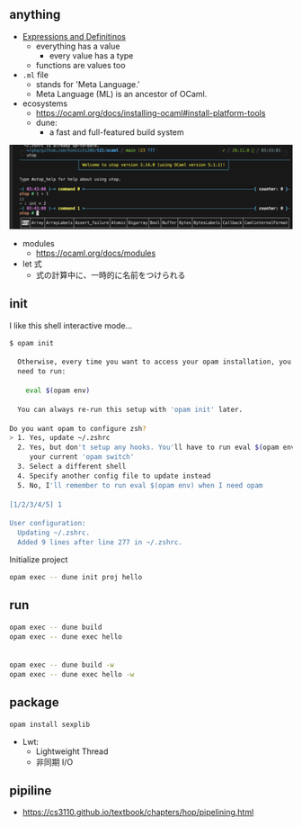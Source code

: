 ## anything

- [Expressions and Definitinos](https://ocaml.org/docs/tour-of-ocaml#expressions-and-definitions)
  - everything has a value
    - every value has a type
  - functions are values too
- `.ml` file
  - stands for 'Meta Language.'
  - Meta Language (ML) is an ancestor of OCaml.
- ecosystems
  - https://ocaml.org/docs/installing-ocaml#install-platform-tools
  - dune:
    - a fast and full-featured build system

![](./imgs/utop.png)

- modules
  - https://ocaml.org/docs/modules
- let 式
  - 式の計算中に、一時的に名前をつけられる

## init

I like this shell interactive mode...

``` sh
$ opam init

  Otherwise, every time you want to access your opam installation, you will
  need to run:

    eval $(opam env)

  You can always re-run this setup with 'opam init' later.

Do you want opam to configure zsh?
> 1. Yes, update ~/.zshrc
  2. Yes, but don't setup any hooks. You'll have to run eval $(opam env) whenever you change
     your current 'opam switch'
  3. Select a different shell
  4. Specify another config file to update instead
  5. No, I'll remember to run eval $(opam env) when I need opam

[1/2/3/4/5] 1

User configuration:
  Updating ~/.zshrc.
  Added 9 lines after line 277 in ~/.zshrc.
```

Initialize project

``` sh
opam exec -- dune init proj hello
```

## run

``` sh
opam exec -- dune build
opam exec -- dune exec hello


opam exec -- dune build -w
opam exec -- dune exec hello -w
```

## package

``` sh
opam install sexplib
```

- Lwt:
  - Lightweight Thread
  - 非同期 I/O 

## pipiline

- https://cs3110.github.io/textbook/chapters/hop/pipelining.html
